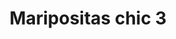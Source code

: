 ---
title: Maripositas chic 3
date: 
draft: false

# descripcion
description : Aros colgantes pasantes en plata 925 y ávalon

materials: Plata 925

color: 

dimensions: ancho 1.1 cm

code: 01-04-0811

type: "Aros"

categories: []

price: $4.060,00

price_eftvo: $3.455,00

# Images
# first image will be shown in the product page
images:
  # - image: "images/path_to_image"
  # La ubicacion de las imagenes es imagenes/Aros/Aros.Piedras/01-04-0811-maripositas-chic-3
  - image: "./images/aros/piedras/01-04-0811-maripositas-chic-3_a.jpg"
  - image: "./images/aros/piedras/01-04-0811-maripositas-chic-3_b.jpg"
---